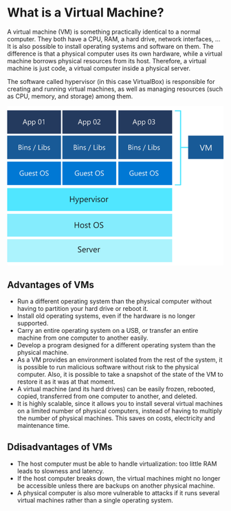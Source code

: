 # What is a Virtual Machine?

A virtual machine (VM) is something practically identical to a normal computer. They both have a CPU, RAM, a hard drive, network interfaces, ... It is also possible to install operating systems and software on them. The difference is that a physical computer uses its own hardware, while a virtual machine borrows physical resources from its host. Therefore, a virtual machine is just code, a virtual computer inside a physical server.

The software called hypervisor (in this case VirtualBox) is responsible for creating and running virtual machines, as well as managing resources (such as CPU, memory, and storage) among them.

![Scheme of the layers when using a virtual machine](VM_layers.png)

## Advantages of VMs
- Run a different operating system than the physical computer without having to partition your hard drive or reboot it.
- Install old operating systems, even if the hardware is no longer supported.
- Carry an entire operating system on a USB, or transfer an entire machine from one computer to another easily.
- Develop a program designed for a different operating system than the physical machine.
- As a VM provides an environment isolated from the rest of the system, it is possible to run malicious software without risk to the physical computer. Also, it is possible to take a snapshot of the state of the VM to restore it as it was at that moment.
- A virtual machine (and its hard drives) can be easily frozen, rebooted, copied, transferred from one computer to another, and deleted.
- It is highly scalable, since it allows you to install several virtual machines on a limited number of physical computers, instead of having to multiply the number of physical machines. This saves on costs, electricity and maintenance time.

## Ddisadvantages of VMs
- The host computer must be able to handle virtualization: too little RAM leads to slowness and latency.
- If the host computer breaks down, the virtual machines might no longer be accessible unless there are backups on another physical machine.
- A physical computer is also more vulnerable to attacks if it runs several virtual machines rather than a single operating system.
